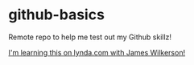 # github-basics

Remote repo to help me test out my Github skillz!

[I'm learning this on lynda.com with James Wilkerson!](http://www.lynda.com)
